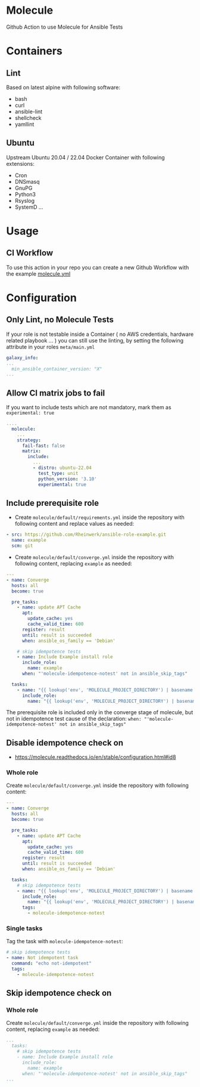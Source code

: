 # Molecule

Github Action to use Molecule for Ansible Tests

# Containers

## Lint

Based on latest alpine with following software:
- bash
- curl
- ansible-lint
- shellcheck
- yamllint

## Ubuntu

Upstream Ubuntu 20.04 / 22.04 Docker Container with following extensions:

- Cron
- DNSmasq
- GnuPG
- Python3
- Rsyslog
- SystemD
...

# Usage

## CI Workflow
To use this action in your repo you can create a new Github Workflow with the example [molecule.yml](examples/molecule.yml)

# Configuration
## Only Lint, no Molecule Tests

If your role is not testable inside a Container ( no AWS credentials, hardware related playbook ... ) you can still use the linting,
by setting the following attribute in your roles `meta/main.yml`

```yaml
galaxy_info:
...
  min_ansible_container_version: "X"
...
```

## Allow CI matrix jobs to fail

If you want to include tests which are not mandatory, mark them as `experimental: true`

```yaml
....
  molecule:
    ...
    strategy:
      fail-fast: false
      matrix:
        include:
          ...
          - distro: ubuntu-22.04
            test_type: unit
            python_version: '3.10'
            experimental: true

```

## Include prerequisite role

* Create `molecule/default/requirements.yml` inside the repository with following content and replace values as needed:

```yaml
- src: https://github.com/Rheinwerk/ansible-role-example.git
  name: example
  scm: git

```

* Create `molecule/default/converge.yml` inside the repository with following content, replacing `example` as needed:

```yaml
---
- name: Converge
  hosts: all
  become: true

  pre_tasks:
    - name: update APT Cache
      apt:
        update_cache: yes
        cache_valid_time: 600
      register: result
      until: result is succeeded
      when: ansible_os_family == 'Debian'

    # skip idempotence tests
    - name: Include Example install role
      include_role:
        name: example
      when: "'molecule-idempotence-notest' not in ansible_skip_tags"

  tasks:
    - name: "{{ lookup('env', 'MOLECULE_PROJECT_DIRECTORY') | basename }}"
      include_role:
        name: "{{ lookup('env', 'MOLECULE_PROJECT_DIRECTORY') | basename }}"
```

The prerequisite role is included only in the converge stage of molecule, but not in idempotence test cause of the declaration:
`when: "'molecule-idempotence-notest' not in ansible_skip_tags"`


## Disable idempotence check on
- https://molecule.readthedocs.io/en/stable/configuration.html#id8

### Whole role

Create `molecule/default/converge.yml` inside the repository with following content:

```yaml
---
- name: Converge
  hosts: all
  become: true

  pre_tasks:
    - name: update APT Cache
      apt:
        update_cache: yes
        cache_valid_time: 600
      register: result
      until: result is succeeded
      when: ansible_os_family == 'Debian'

  tasks:
    # skip idempotence tests
    - name: "{{ lookup('env', 'MOLECULE_PROJECT_DIRECTORY') | basename }}"
      include_role:
        name: "{{ lookup('env', 'MOLECULE_PROJECT_DIRECTORY') | basename }}"
      tags:
        - molecule-idempotence-notest
```

### Single tasks

Tag the task with `molecule-idempotence-notest`:

```yaml
# skip idempotence tests
- name: Not idempotent task
  command: "echo not-idempotent"
  tags:
    - molecule-idempotence-notest
```

## Skip idempotence check on

### Whole role

Create `molecule/default/converge.yml` inside the repository with following content, replacing `example` as needed:

```yaml
...
  tasks:
    # skip idempotence tests
    - name: Include Example install role
      include_role:
        name: example
      when: "'molecule-idempotence-notest' not in ansible_skip_tags"
...
```
